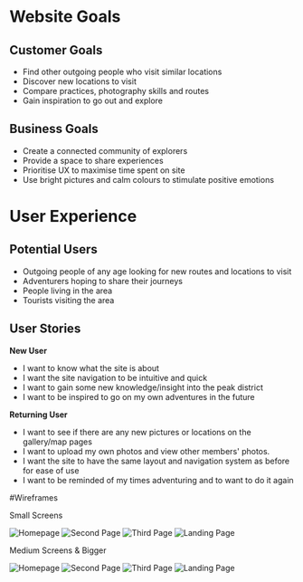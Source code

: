 # Website Goals

## Customer Goals

- Find other outgoing people who visit similar locations
- Discover new locations to visit
- Compare practices, photography skills and routes
- Gain inspiration to go out and explore

## Business Goals

- Create a connected community of explorers
- Provide a space to share experiences
- Prioritise UX to maximise time spent on site
- Use bright pictures and calm colours to stimulate positive emotions

# User Experience

## Potential Users

- Outgoing people of any age looking for new routes and locations to visit
- Adventurers hoping to share their journeys
- People living in the area
- Tourists visiting the area

## User Stories

__New User__

- I want to know what the site is about
- I want the site navigation to be intuitive and quick
- I want to gain some new knowledge/insight into the peak district
- I want to be inspired to go on my own adventures in the future

__Returning User__

- I want to see if there are any new pictures or locations on the gallery/map pages
- I want to upload my own photos and view other members' photos.
- I want the site to have the same layout and navigation system as before for ease of use
- I want to be reminded of my times adventuring and to want to do it again

#Wireframes

Small Screens

![Homepage](/assets/images/wf-home-sm.jpg)
![Second Page](/assets/images/wf-page2-lsm.jpg)
![Third Page](/assets/images/wf-join-sm.jpg)
![Landing Page](/assets/images/wf-landing-sm.jpg)

Medium Screens & Bigger

![Homepage](/assets/images/wf-home-lg.jpg)
![Second Page](/assets/images/wf-page2-lg.jpg)
![Third Page](/assets/images/wf-join-lg.jpg)
![Landing Page](/assets/images/wf-landing-lg.jpg)

